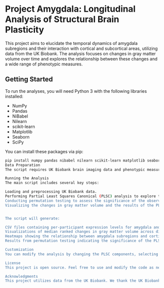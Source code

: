 # Project Amygdala: Longitudinal Analysis of Structural Brain Plasticity

This project aims to elucidate the temporal dynamics of amygdala subregions and their interaction with cortical and subcortical areas, utilizing data from the UK Biobank. The analysis focuses on changes in gray matter volume over time and explores the relationship between these changes and a wide range of phenotypic measures.

## Getting Started

To run the analyses, you will need Python 3 with the following libraries installed:
- NumPy
- Pandas
- NiBabel
- Nilearn
- scikit-learn
- Matplotlib
- Seaborn
- SciPy

You can install these packages via pip:
```bash
pip install numpy pandas nibabel nilearn scikit-learn matplotlib seaborn scipy
Data Preparation
The script requires UK Biobank brain imaging data and phenotypic measures. Ensure that you have access to these datasets and modify the script paths to where your datasets are located.

Running the Analysis
The main script includes several key steps:

Loading and preprocessing UK Biobank data.
Performing Partial Least Squares Canonical (PLSC) analysis to explore the relationship between amygdala and cortical/subcortical regions' structural changes.
Conducting permutation testing to assess the significance of the observed relationships.
Visualizing the changes in gray matter volume and the results of the PLSC analysis.


The script will generate:

CSV files containing per-participant expression levels for amygdala and brain regions.
Visualizations of median ranked changes in gray matter volume across different age ranges.
Heatmaps showing the relationship between amygdala subregions and cortical/subcortical areas.
Results from permutation testing indicating the significance of the PLSC components.

Customization
You can modify the analysis by changing the PLSC components, selecting different subsets of the data, or applying the methodology to other brain regions.

License
This project is open source. Feel free to use and modify the code as needed.

Acknowledgments
This project utilizes data from the UK Biobank. We thank the UK Biobank and its participants for making this research possible.
